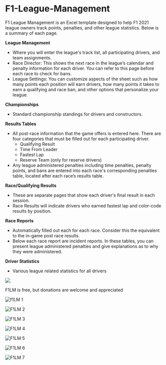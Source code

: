 # F1-League-Management
F1 League Management is an Excel template designed to help F1 2021 league owners track points, penalties, and other league statistics. Below is a summary of each page.

**League Management**

- Where you will enter the league's track list, all participating drivers, and team assignments. 
- Race Director: This shows the next race in the league’s calendar and penalty information for each driver. You can refer to this page before each race to check for bans. 
- League Settings: You can customize aspects of the sheet such as how many points each position will earn drivers, how many points it takes to earn a qualifying and race ban, and other options that personalize your league. 

**Championships**

- Standard championship standings for drivers and constructors.

**Results Tables**

- All post-race information that the game offers is entered here. There are four categories that must be filled out for each participating driver. 
  - Qualifying Result
  - Time From Leader
  - Fastest Lap
  - Reserve Team (only for reserve drivers)
- Any league administered penalties including time penalties, penalty points, and bans are entered into each race's corresponding penalties table, located after each race’s results table. 

**Race/Qualifying Results**

- These are separate pages that show each driver's final result in each session.
- Race Results will indicate drivers who earned fastest lap and color-code results by position. 

**Race Reports**

- Automatically filled out each for each race. Consider this the equivalent to the in-game post race results. 
- Below each race report are incident reports. In these tables, you can present league administered penalties and give explanations as to why they were administered. 

**Driver Statistics**

- Various league related statistics for all drivers

[![](https://www.paypalobjects.com/en_US/i/btn/btn_donateCC_LG.gif)](https://www.paypal.com/donate?business=YYGWMED2CQPK6&no_recurring=0&currency_code=USD)

F1LM is free, but donations are welcome and appreciated


![f1LM 1](https://user-images.githubusercontent.com/50423545/133862601-b765ecde-9964-48da-ac6a-9bd404670b18.PNG)

![F1LM 2](https://user-images.githubusercontent.com/50423545/133862603-94093911-aaf4-43f0-98c1-49f89937c46f.PNG)

![F1LM 3](https://user-images.githubusercontent.com/50423545/133862604-0c5afea4-7a87-4007-b773-61e1380d31a6.PNG)

![F1LM 4](https://user-images.githubusercontent.com/50423545/133862605-a75d5347-ead0-46bc-8d3e-8a8489c3a4f4.PNG)

![F1LM 5](https://user-images.githubusercontent.com/50423545/133862606-289ff5a9-e26b-4a41-a1dd-6adfc741db08.PNG)

![F1LM 6](https://user-images.githubusercontent.com/50423545/133862607-6d5bd7dc-b470-41b8-9a59-8ffcc3842cb2.PNG)

![F1LM 7](https://user-images.githubusercontent.com/50423545/133862612-5ab8b080-e88b-4ed4-bd55-0257d1dbaa8d.PNG)

